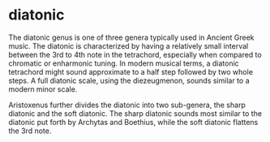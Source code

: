<h1>diatonic</h1>

The diatonic genus is one of three genera typically used in Ancient Greek music. The diatonic is characterized by having a relatively small interval between the 3rd to 4th note in the tetrachord, especially when compared to chromatic or enharmonic tuning. In modern musical terms, a diatonic tetrachord might sound approximate to a half step followed by two whole steps. A full diatonic scale, using the diezeugmenon, sounds similar to a modern minor scale. 

Aristoxenus further divides the diatonic into two sub-genera, the sharp diatonic and the soft diatonic. The sharp diatonic sounds most similar to the diatonic put forth by Archytas and Boethius, while the soft diatonic flattens the 3rd note. 